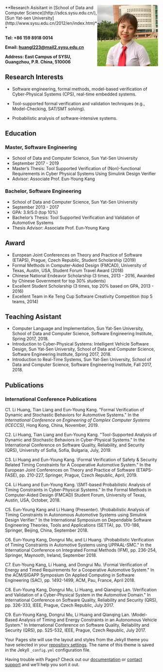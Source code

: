<img style="float: right;" src="Figures/profile.jpg" width="200">
**Research Asisitant in [School of Data and Computer Science](http://sdcs.sysu.edu.cn/), [Sun Yat-sen University](http://www.sysu.edu.cn/2012/en/index.htm)**

**Tel: +86 159 8918 0014**

**Email: huangl223@mail2.sysu.edu.cn**

**Address: East Campus of SYSU, Guangzhou, P.R. China, 510006**


## Research Interests

- Software engineering, formal methods, model-based verification of Cyber-Physical Systems (CPS),
real-time embedded systems.

- Tool-supported formal verification and validation techniques (e.g., Model-Checking, SAT/SMT solving).

- Probabilistic analysis of software-intensive systems.

## Education
### Master, Software Engineering
- School of Data and Computer Science, Sun Yat-Sen University
- September 2017 - 2019
- Master’s Thesis: Tool Supported Verification of (Non)-functional Requirements in Cyber Physical Systems Using Simulink Design Verifier
- Advisor: Associate Prof. Eun-Young Kang

### Bachelor, Software Engineering
- School of Data and Computer Science, Sun Yat-Sen University
- September 2013 - 2017
- GPA: 3.9/5.0 (top 10%)
- Bachelor’s Thesis: Tool Supported Verification and Validation of Automotive Systems
- Thesis Advisor: Associate Prof. Eun-Young Kang

## Award
- European Joint Conferences on Theory and Practice of Software (ETAPS), Prague, Czech Republic, Student Scholarship (2019)
- Formal Methods in Computer-Aided Design (FMCAD), University of Texas, Austin, USA, Student
Forum Travel Award (2018)
- Chinese National Endeavor Scholarship (3 times, 2013 - 2016, Awarded by Chinese Government for top 30% students)
- Excellent Student Scholarship (3 times, top 20% based on GPA, 2013 - 2016)
- Excellent Team in Ke Teng Cup Software Creativity Competition (top 5 teams, 2014)

## Teaching Asistant
- Computer Language and Implementation, Sun Yat-Sen University, School of Data and Computer
Science, Software Engineering Institute, Spring 2017, 2018.
- Introduction to Cyber-Physical Systems: Intelligent Vehicle Software Design, Sun Yat-Sen University, School of Data and Computer Science, Software Engineering Institute, Spring 2017, 2018.
- Introduction to Real-Time Systems, Sun Yat-Sen University, School of Data and Computer Science,
Software Engineering Institute, Fall 2017, 2018.


## Publications
### International Conference Publications
C1. Li Huang, Tian Liang and Eun-Young Kang. "Formal Verification of Dynamic and Stochastic Behaviors for Automotive Systems." In the *International Conference on Engineering of Complex Computer Systems (ICECCS)*, Hong Kong, China, November, 2019.

C2. Li Huang, Tian Liang and Eun-Young Kang. "Tool-Supported Analysis of Dynamic and
Stochastic Behaviors in Cyber-Physical Systems." In the International Conference on Software Quality, Reliability, and Security (QRS), University of Sofia, Sofia, Bulgaria, July, 2019.

C3. Li Huang and Eun-Young Kang. \Formal Verification of Safety & Security Related Timing Constraints for A Cooperative Automotive System." In the European Joint Conferences
on Theory and Practice of Software (ETAPS-FASE), pp. 210-227, Springer, Prague, Czech
Republic, April, 2019.

C4. Li Huang and Eun-Young Kang. \SMT-based Probabilistic Analysis of Timing Constraints
in Cyber-Physical Systems." In the Formal Methods in Computer-Aided Design (FMCAD)
Student Forum, University of Texas, Austin, USA, October, 2018.

C5. Eun-Young Kang and Li Huang (Presenter). \Probabilistic Analysis of Timing Constraints
in Autonomous Automotive Systems using Simulink Design Verifier." In the International
Symposium on Dependable Software Engineering Theories, Tools and Applications (SETTA),
pp. 170-186, Springer, Beijing, China, September 2018.

C6. Eun-Young Kang, Dongrui Mu, and Li Huang. \Probabilistic Verification of Timing Constraints in Automotive Systems using UPPAAL-SMC." In the International Conference on
Integrated Formal Methods (IFM), pp. 236-254, Springer, Maynooth, Ireland, September 2018.

C7. Eun-Young Kang, Li Huang, and Dongrui Mu. \Formal Verification of Energy and Timed
Requirements for a Cooperative Automotive System." In the ACM/SIGAPP Symposium On
Applied Computing in Software Engineering (SAC), pp. 1492-1499, ACM, Pau, France, April
2018.

C8. Eun-Young Kang, Dongrui Mu, Li Huang, and Qianqing Lan. \Verification and Validation
of a Cyber-Physical System in the Automotive Domain." In International Conference on
Software Quality, Reliability and Security (QRS), pp. 326-333, IEEE, Prague, Czech Republic,
July 2017.

C9. Eun-Young Kang, Dongrui Mu, Li Huang and Qianqing Lan. \Model-Based Analysis of
Timing and Energy Constraints in an Autonomous Vehicle System." In International Conference on Software Quality, Reliability and Security (QRS), pp. 525-532, IEEE, Prague, Czech
Republic, July 2017.

Your Pages site will use the layout and styles from the Jekyll theme you have selected in your [repository settings](https://github.com/huangl223/huangli/settings). The name of this theme is saved in the Jekyll `_config.yml` configuration file.


Having trouble with Pages? Check out our [documentation](https://help.github.com/categories/github-pages-basics/) or [contact support](https://github.com/contact) and we’ll help you sort it out.
